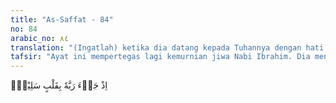 ```yaml
---
title: "As-Saffat - 84"
no: 84
arabic_no: ٨٤
translation: "(Ingatlah) ketika dia datang kepada Tuhannya dengan hati yang suci,"
tafsir: "Ayat ini mempertegas lagi kemurnian jiwa Nabi Ibrahim. Dia menghadapkan jiwanya kepada Tuhan Yang Maha Esa dengan penuh keikhlasan, bersih dari kemusyrikan, terlepas dari kepentingan kehidupan duniawi, dan jauh dari perasaan buruk lainnya yang dapat mengganggu jiwanya."
---
```


اِذْ جَاۤءَ رَبَّهٗ بِقَلْبٍ سَلِيْمٍۙ
